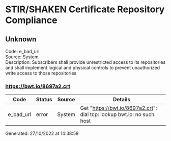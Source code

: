 # STIR/SHAKEN Certificate Repository Compliance

## Unknown

Code: e_bad_url\
Source: System\
Description: Subscribers shall provide unrestricted access to its repositories and shall implement logical and physical controls to prevent unauthorized write access to those repositories
### https://bwt.io/8697a2.crt

| Code | Status | Source | Details |
|------|--------|--------|---------|
| e_bad_url | error | System | Get "https://bwt.io/8697a2.crt": dial tcp: lookup bwt.io: no such host |


Generated: 27/10/2022 at 14:38:58